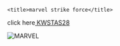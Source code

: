 <!DOCTYPE html>
<html>
    
  
 <head>
    
    <title>marvel strike force</title>

</head>
<body>

<p>click here<a href="https://www.google.com"> KWSTAS28 </a>


![MARVEL](https://user-images.githubusercontent.com/71970948/94366208-2e559600-00df-11eb-94d5-31b7b7576412.jpg)

</p>

</body>

</html>
